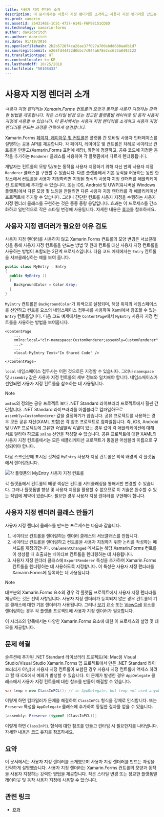 ```yaml
---
title: 사용자 지정 렌더러 소개
description: 이 문서에서는 사용자 지정 렌더러를 소개하고 사용자 지정 렌더러를 만드는 과정을 간략하게 설명합니다.
ms.prod: xamarin
ms.assetid: 264314BE-1C5C-4727-A14E-F6F98151CDBD
ms.technology: xamarin-forms
author: davidbritch
ms.author: dabritch
ms.date: 01/19/2016
ms.openlocfilehash: 2b2b5726f4ca28ae37f027a700abdd688aa0b1d7
ms.sourcegitcommit: e268fd44422d0bbc7c944a678e2cc633a0493122
ms.translationtype: HT
ms.contentlocale: ko-KR
ms.lasthandoff: 10/25/2018
ms.locfileid: "50108433"
---
```

# <a name="introduction-to-custom-renderers"></a>사용자 지정 렌더러 소개

_사용자 지정 렌더러는 Xamarin.Forms 컨트롤의 모양과 동작을 사용자 지정하는 강력한 방법을 제공합니다. 작은 스타일 변경 또는 정교한 플랫폼별 레이아웃 및 동작 사용자 지정에 사용할 수 있습니다. 이 문서에서는 사용자 지정 렌더러를 소개하고 사용자 지정 렌더러를 만드는 과정을 간략하게 설명합니다._

Xamarin.Forms [페이지, 레이아웃 및 컨트롤](~/xamarin-forms/user-interface/controls/index.md)은 플랫폼 간 모바일 사용자 인터페이스를 설명하는 공용 API를 제공합니다. 각 페이지, 레이아웃 및 컨트롤은 차례로 네이티브 컨트롤을 만들고(Xamarin.Forms 표현에 해당), 화면에 정렬하고, 공유 코드에 지정한 동작을 추가하는 `Renderer` 클래스를 사용하여 각 플랫폼에서 다르게 렌더링됩니다.

개발자는 컨트롤의 모양 및/또는 동작을 사용자 지정하기 위해 자신 만의 사용자 지정 `Renderer` 클래스를 구현할 수 있습니다. 다른 플랫폼에서 기본 동작을 허용하는 동안 한 장소에서 컨트롤을 사용자 지정하려면 지정된 형식의 사용자 지정 렌더러를 애플리케이션 프로젝트에 추가할 수 있습니다. 또는 iOS, Android 및 UWP(유니버설 Windows 플랫폼)에서 다른 모양 및 느낌을 만들려면 다른 사용자 지정 렌더러를 각 애플리케이션 프로젝트에 추가할 수 있습니다. 그러나 간단한 컨트롤 사용자 지정을 수행하는 사용자 지정 렌더러 클래스를 구현하는 것은 종종 중량 응답입니다. 효과는 이 프로세스를 간소화하고 일반적으로 작은 스타일 변경에 사용됩니다. 자세한 내용은 [효과](~/xamarin-forms/app-fundamentals/effects/index.md)를 참조하세요.

## <a name="examining-why-custom-renderers-are-necessary"></a>사용자 지정 렌더러가 필요한 이유 검토

사용자 지정 렌더러를 사용하지 않고 Xamarin.Forms 컨트롤의 모양 변경은 서브클래싱을 통해 사용자 지정 컨트롤을 만드는 방법 및 원래 컨트롤 대신 사용자 지정 컨트롤을 사용하는 방법이 포함되는 2단계 프로세스입니다. 다음 코드 예제에서는 `Entry` 컨트롤을 서브클래싱하는 예를 보여 줍니다.

```csharp
public class MyEntry : Entry
{
  public MyEntry ()
  {
    BackgroundColor = Color.Gray;
  }
}
```

`MyEntry` 컨트롤은 `BackgroundColor`가 회색으로 설정되며, 해당 위치의 네임스페이스를 선언하고 컨트롤 요소의 네임스페이스 접두사를 사용하여 Xaml에서 참조할 수 있는 `Entry` 컨트롤입니다. 다음 코드 예제에서는 `ContentPage`에서 `MyEntry` 사용자 지정 컨트롤을 사용하는 방법을 보여줍니다.

```xaml
<ContentPage
    ...
    xmlns:local="clr-namespace:CustomRenderer;assembly=CustomRenderer"
    ...>
    ...
    <local:MyEntry Text="In Shared Code" />
    ...
</ContentPage>
```

`local` 네임스페이스 접두사는 어떤 것으로든 지정할 수 있습니다. 그러나 `namespace` 및 `assembly` 값은 사용자 지정 컨트롤의 세부 정보와 일치해야 합니다. 네임스페이스가 선언되면 사용자 지정 컨트롤을 참조하는 데 사용됩니다.

> [!NOTE]
> `xmlns`의 정의는 공유 프로젝트 보다 .NET Standard 라이브러리 프로젝트에서 훨씬 간단합니다. .NET Standard 라이브러리를 어셈블리로 컴파일하므로 `assembly=CustomRenderer` 값을 결정하기가 쉽습니다. 공유 프로젝트를 사용하는 경우 모든 공유 자산(XAML 포함)은 각 참조 프로젝트로 컴파일됩니다. 즉, iOS, Android 및 UWP 프로젝트에 고유한 *어셈블리 이름*이 있는 경우 값이 각 애플리케이션에 대해 서로 달라야 하므로 `xmlns` 선언을 작성할 수 없습니다. 공유 프로젝트에 대한 XAML의 사용자 지정 컨트롤에서는 모든 애플리케이션 프로젝트가 동일한 어셈블리 이름으로 구성되어야 합니다.

다음 스크린샷에 표시된 것처럼 `MyEntry` 사용자 지정 컨트롤은 회색 배경의 각 플랫폼에서 렌더링됩니다.

![](introduction-images/screenshots.png "각 플랫폼의 MyEntry 사용자 지정 컨트롤")

각 플랫폼에서 컨트롤의 배경 색상은 컨트롤 서브클래싱을 통해서만 변경할 수 있습니다. 그러나 플랫폼별 향상 및 사용자 지정을 활용할 수 없으므로 이 기술은 완수할 수 있는 작업에 제약이 있습니다. 필요한 경우 사용자 지정 렌더러를 구현해야 합니다.

## <a name="creating-a-custom-renderer-class"></a>사용자 지정 렌더러 클래스 만들기

사용자 지정 렌더러 클래스를 만드는 프로세스는 다음과 같습니다.

1. 네이티브 컨트롤을 렌더링하는 렌더러 클래스의 서브클래스를 만듭니다.
1. 네이티브 컨트롤을 렌더링하고 컨트롤을 사용자 지정하기 위한 논리를 작성하는 메서드를 재정의합니다. `OnElementChanged` 메서드는 해당 Xamarin.Forms 컨트롤이 생성될 때 호출되는 네이티브 컨트롤을 렌더링하는 데 사용됩니다.
1. 사용자 지정 렌더러 클래스에 `ExportRenderer` 특성을 추가하여 Xamarin.Forms 컨트롤을 렌더링하는 데 사용하도록 지정합니다. 이 특성은 사용자 지정 랜더러를 Xamarin.Forms에 등록하는 데 사용됩니다.

> [!NOTE]
> 대부분의 Xamarin.Forms 요소의 경우 각 플랫폼 프로젝트에서 사용자 지정 렌더러를 제공하는 것은 선택 사항입니다. 사용자 지정 렌더러가 등록되지 않은 경우 컨트롤의 기본 클래스에 대한 기본 렌더러가 사용됩니다. 그러나 [보기](xref:Xamarin.Forms.View) 요소 또는 [ViewCell](xref:Xamarin.Forms.ViewCell) 요소를 렌더링하는 경우 각 플랫폼 프로젝트에 사용자 지정 렌더러가 필요합니다.

이 시리즈의 항목에서는 다양한 Xamarin.Forms 요소에 대한 이 프로세스의 설명 및 데모를 제공합니다.

## <a name="troubleshooting"></a>문제 해결

솔루션에 추가된 .NET Standard 라이브러리 프로젝트(예: Mac용 Visual Studio/Visual Studio Xamarin.Forms 앱 프로젝트에서 만든 .NET Standard 라이브러리가 아님)에 사용자 지정 컨트롤이 포함된 경우 사용자 지정 컨트롤에 액세스 하려고 할 때 iOS에서 예외가 발생할 수 있습니다. 이 문제가 발생한 경우 `AppDelegate` 클래스에서 사용자 지정 컨트롤에 대한 참조를 만들어 해결할 수 있습니다.

```csharp
var temp = new ClassInPCL(); // in AppDelegate, but temp not used anywhere
```

이렇게 하면 컴파일러가 문제를 해결하여 `ClassInPCL` 형식을 강제로 인식합니다. 또는 `Preserve` 특성을 `AppDelegate` 클래스에 추가하여 동일한 결과를 얻을 수 있습니다.

```csharp
[assembly: Preserve (typeof (ClassInPCL))]
```

이렇게 하면 `ClassInPCL` 형식에 대한 참조를 만들고 런타임 시 필요한지를 나타냅니다. 자세한 내용은 [코드 유지](~/ios/deploy-test/linker.md)를 참조하세요.

## <a name="summary"></a>요약

이 문서에서는 사용자 지정 렌더러를 소개했으며 사용자 지정 렌더러를 만드는 과정을 간략하게 설명했습니다. 사용자 지정 렌더러는 Xamarin.Forms 컨트롤의 모양과 동작을 사용자 지정하는 강력한 방법을 제공합니다. 작은 스타일 변경 또는 정교한 플랫폼별 레이아웃 및 동작 사용자 지정에 사용할 수 있습니다.


## <a name="related-links"></a>관련 링크

- [효과](~/xamarin-forms/app-fundamentals/effects/index.md)
